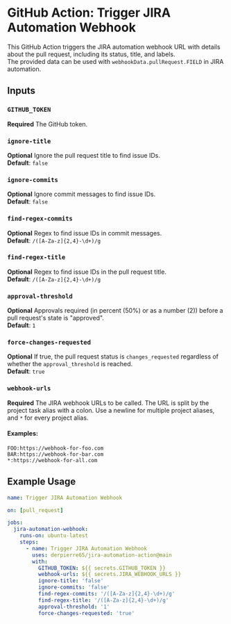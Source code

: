 # GitHub Action: Trigger JIRA Automation Webhook

This GitHub Action triggers the JIRA automation webhook URL with details about the pull request, including its status, title, and labels.  
The provided data can be used with `webhookData.pullRequest.FIELD` in JIRA automation.

## Inputs

### `GITHUB_TOKEN`

**Required** The GitHub token.

### `ignore-title`

**Optional** Ignore the pull request title to find issue IDs.  
**Default**: `false`

### `ignore-commits`

**Optional** Ignore commit messages to find issue IDs.  
**Default**: `false`

### `find-regex-commits`

**Optional** Regex to find issue IDs in commit messages.  
**Default**: `/([A-Za-z]{2,4}-\d+)/g`

### `find-regex-title`

**Optional** Regex to find issue IDs in the pull request title.  
**Default**: `/([A-Za-z]{2,4}-\d+)/g`

### `approval-threshold`

**Optional** Approvals required (in percent (50%) or as a number (2)) before a pull request's state is "approved".  
**Default**: `1`

### `force-changes-requested`

**Optional** If true, the pull request status is `changes_requested` regardless of whether the `approval_threshold` is reached.  
**Default**: `true`

### `webhook-urls`

**Required** The JIRA webhook URLs to be called. The URL is split by the project task alias with a colon. Use a newline for multiple project aliases, and `*` for every project alias.

#### Examples:

```text
FOO:https://webhook-for-foo.com
BAR:https://webhook-for-bar.com
*:https://webhook-for-all.com
```

## Example Usage

```yaml
name: Trigger JIRA Automation Webhook

on: [pull_request]

jobs:
  jira-automation-webhook:
    runs-on: ubuntu-latest
    steps:
      - name: Trigger JIRA Automation Webhook
        uses: derpierre65/jira-automation-action@main
        with:
          GITHUB_TOKEN: ${{ secrets.GITHUB_TOKEN }}
          webhook-urls: ${{ secrets.JIRA_WEBHOOK_URLS }}
          ignore-title: 'false'
          ignore-commits: 'false'
          find-regex-commits: '/([A-Za-z]{2,4}-\d+)/g'
          find-regex-title: '/([A-Za-z]{2,4}-\d+)/g'
          approval-threshold: '1'
          force-changes-requested: 'true'
```